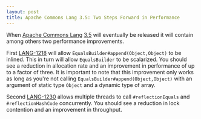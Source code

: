 ```yaml
---
layout: post
title: Apache Commons Lang 3.5: Two Steps Forward in Performance
---
```


When [Apache Commons Lang](https://commons.apache.org/proper/commons-lang/) [3.5](https://issues.apache.org/jira/browse/LANG/fixforversion/12331955/) will eventually be released it will contain among others two performance improvements.

First [LANG-1218](https://issues.apache.org/jira/browse/LANG-1218) will allow `EqualsBuilder#append(Object,Object)` to be inlined. This in turn will allow `EqualsBuilder` to be scalarized. You should see a reduction in allocation rate and an improvement in performance of up to a factor of three. It is important to note that this improvement only works as long as you're not calling `EqualsBuilder#append(Object,Object)` with an argument of static type `Object` and a dynamic type of array.

Second [LANG-1230](https://issues.apache.org/jira/browse/LANG-1230) allows multiple threads to call `#reflectionEquals` and `#reflectionHashCode` concurrently. You should see a reduction in lock contention and an improvement in throughput.


